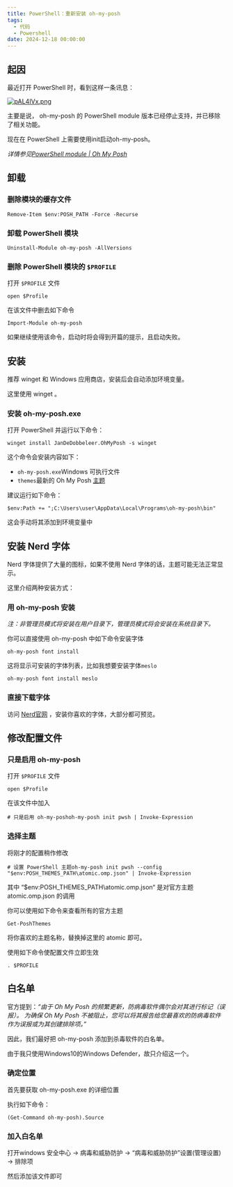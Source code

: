 ```yaml
---
title: PowerShell：重新安装 oh-my-posh
tags:
  - 代码
  - Powershell
date: 2024-12-18 00:00:00
---
```


## 起因

最近打开 PowerShell 时，看到这样一条讯息：

[![pAL4IVx.png](https://s21.ax1x.com/2024/12/18/pAL4IVx.png)](https://imgse.com/i/pAL4IVx)

主要是说， oh-my-posh 的 PowerShell module 版本已经停止支持，并已移除了相关功能。

现在在 PowerShell 上需要使用init启动oh-my-posh。

_详情参见[PowerShell module | Oh My Posh](https://ohmyposh.dev/docs/migrating)_

## 卸载

### 删除模块的缓存文件

```
Remove-Item $env:POSH_PATH -Force -Recurse
```

### 卸载 PowerShell 模块

```
Uninstall-Module oh-my-posh -AllVersions
```

### 删除 PowerShell 模块的 `$PROFILE`

打开 `$PROFILE` 文件

```
open $Profile
```

在该文件中删去如下命令

```
Import-Module oh-my-posh
```

如果继续使用该命令，启动时将会得到开篇的提示，且启动失败。

## 安装

推荐 winget 和 Windows 应用商店，安装后会自动添加环境变量。

这里使用 winget 。

### 安装 oh-my-posh.exe

打开 PowerShell 并运行以下命令：

```
winget install JanDeDobbeleer.OhMyPosh -s winget
```

这个命令会安装内容如下：

*   `oh-my-posh.exe`Windows 可执行文件
*   `themes`最新的 Oh My Posh [主题](https://ohmyposh.dev/docs/themes)

建议运行如下命令：

```
$env:Path += ";C:\Users\user\AppData\Local\Programs\oh-my-posh\bin"
```

这会手动将其添加到环境变量中

## 安装 Nerd 字体

Nerd 字体提供了大量的图标，如果不使用 Nerd 字体的话，主题可能无法正常显示。

这里介绍两种安装方式：

### 用 oh-my-posh 安装

_注：非管理员模式将安装在用户目录下，管理员模式将会安装在系统目录下。_

你可以直接使用 oh-my-posh 中如下命令安装字体

```
oh-my-posh font install
```

这将显示可安装的字体列表，比如我想要安装字体`meslo`

```
oh-my-posh font install meslo
```

### 直接下载字体

访问 [Nerd官网](https://www.nerdfonts.com/font-downloads) ，安装你喜欢的字体，大部分都可预览。

## 修改配置文件

### 只是启用 oh-my-posh

打开 `$PROFILE` 文件

```
open $Profile
```

在该文件中加入

```
# 只是启用 oh-my-poshoh-my-posh init pwsh | Invoke-Expression
```

### 选择主题

将刚才的配置稍作修改

```
# 设置 PowerShell 主题oh-my-posh init pwsh --config "$env:POSH_THEMES_PATH\atomic.omp.json" | Invoke-Expression
```

其中 “$env:POSH\_THEMES\_PATH\\atomic.omp.json“ 是对官方主题 atomic.omp.json 的调用

你可以使用如下命令来查看所有的官方主题

```
Get-PoshThemes
```

将你喜欢的主题名称，替换掉这里的 atomic 即可。

使用如下命令使配置文件立即生效

```
. $PROFILE
```

## 白名单

官方提到：_“由于 Oh My Posh 的频繁更新，防病毒软件偶尔会对其进行标记（误报）。 为确保 Oh My Posh 不被阻止，您可以将其报告给您最喜欢的防病毒软件作为误报或为其创建排除项。”_

​因此，我们最好把 oh-my-posh 添加到杀毒软件的白名单。

​由于我只使用Windows10的Windows Defender，故只介绍这一个。

### 确定位置

首先要获取 oh-my-posh.exe 的详细位置

执行如下命令：

```
(Get-Command oh-my-posh).Source
```

### 加入白名单

打开windows 安全中心 → 病毒和威胁防护 → “病毒和威胁防护”设置(管理设置) → 排除项

然后添加该文件即可